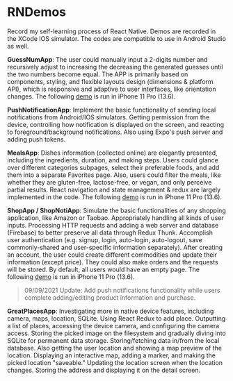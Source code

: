 # RNDemos

Record my self-learning process of React Native. Demos are recorded in the XCode IOS simulator. The codes are compatible to use in Android Studio as well. 

**GuessNumApp**: The user could manually input a 2-digits number and recursively adjust to increasing the decreasing the generated guesses until the two numbers become equal. The APP is primarily based on components, styling, and flexible layouts design (dimensions & platform API), which is responsive and adaptive to user interfaces, like orientation changes. The following [demo](https://www.youtube.com/watch?v=aJ_brg4ggkE&feature=youtu.be&ab_channel=%E5%BC%A0%E5%AD%90%E6%99%97) is run in iPhone 11 Pro (13.6). 

**PushNotificationApp**: Implement the basic functionality of sending local notifications from Android/IOS simulators. Getting permission from the device,  controlling how notification is displayed on the screen, and reacting to foreground/background notifications. Also using Expo's push server and adding push tokens. 

**MealsApp**: Dishes information (collected online) are elegantly presented, including the ingredients, duration, and making steps. Users could glance over different categories subpages, select their preferable foods, and add them into a separate Favorites page. Also, users could filter the meals, like whether they are gluten-free, lactose-free, or vegan, and only perceive partial results. React navigation and state management & redux are largely implemented in the code. The following [demo](https://youtu.be/jyTdsoep1Fs) is run in iPhone 11 Pro (13.6). 

**ShopApp / ShopNotiApp**: Simulate the basic functionalities of any shopping application, like Amazon or Taobao. Appropriately handling all kinds of user inputs. Processing HTTP requests and adding a web server and database (Firebase) to better preserve all data through Redux Thunk. Accomplish user authentication (e.g. signup, login, auto-login, auto-logout, save commonly-shared and user-specific information separately). After creating an account, the user could create different commodities and update their information (except price). They could also make orders and the requests will be stored. By default, all users would have an empty page. The following [demo](https://www.youtube.com/watch?v=JNd5BqUC8O8&ab_channel=%E5%BC%A0%E5%AD%90%E6%99%97) is run in iPhone 11 Pro (13.6). 
> 09/09/2021 Update: Add push notifications functionality while users complete adding/editing product information and purchase. 

**GreatPlacesApp**: Investigating more in native device features, including camera, maps, location, SQLite. Using React Redux to add place. Outputting a list of places, accessing the device camera, and configuring the camera access. Storing the picked image on the filesystem and gradually diving into SQLite for permanent data storage. Storing/fetching data in/from the local database. Also getting the user location and showing a map preview of the location. Displaying an interactive map, adding a marker, and making the picked location "saveable." Updating the location screen when the location changes. Storing the address and displaying it on the detail screen.  


